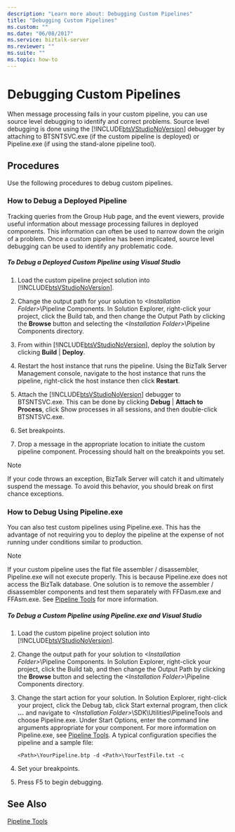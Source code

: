 ```yaml
---
description: "Learn more about: Debugging Custom Pipelines"
title: "Debugging Custom Pipelines"
ms.custom: ""
ms.date: "06/08/2017"
ms.service: biztalk-server
ms.reviewer: ""
ms.suite: ""
ms.topic: how-to
---
```

# Debugging Custom Pipelines
When message processing fails in your custom pipeline, you can use source level debugging to identify and correct problems. Source level debugging is done using the [!INCLUDE[btsVStudioNoVersion](../includes/btsvstudionoversion-md.md)] debugger by attaching to BTSNTSVC.exe (if the custom pipeline is deployed) or Pipeline.exe (if using the stand-alone pipeline tool).  
  
## Procedures  
 Use the following procedures to debug custom pipelines.  
  
### How to Debug a Deployed Pipeline  
 Tracking queries from the Group Hub page, and the event viewers, provide useful information about message processing failures in deployed components. This information can often be used to narrow down the origin of a problem. Once a custom pipeline has been implicated, source level debugging can be used to identify any problematic code.  
  
##### To Debug a Deployed Custom Pipeline using Visual Studio  
  
1. Load the custom pipeline project solution into [!INCLUDE[btsVStudioNoVersion](../includes/btsvstudionoversion-md.md)].  
  
2. Change the output path for your solution to *\<Installation Folder\>*\Pipeline Components. In Solution Explorer, right-click your project, click the Build tab, and then change the Output Path by clicking the **Browse** button and selecting the *\<Installation Folder\>*\Pipeline Components directory.  
  
3. From within [!INCLUDE[btsVStudioNoVersion](../includes/btsvstudionoversion-md.md)], deploy the solution by clicking **Build** &#124; **Deploy**.  
  
4. Restart the host instance that runs the pipeline. Using the BizTalk Server Management console, navigate to the host instance that runs the pipeline, right-click the host instance then click **Restart**.  
  
5. Attach the [!INCLUDE[btsVStudioNoVersion](../includes/btsvstudionoversion-md.md)] debugger to BTSNTSVC.exe. This can be done by clicking **Debug** &#124; **Attach to Process**, click Show processes in all sessions, and then double-click BTSNTSVC.exe.  
  
6. Set breakpoints.  
  
7. Drop a message in the appropriate location to initiate the custom pipeline component. Processing should halt on the breakpoints you set.  
  
> [!NOTE]
>  If your code throws an exception, BizTalk Server will catch it and ultimately suspend the message. To avoid this behavior, you should break on first chance exceptions.  
  
### How to Debug Using Pipeline.exe  
 You can also test custom pipelines using Pipeline.exe. This has the advantage of not requiring you to deploy the pipeline at the expense of not running under conditions similar to production.  
  
> [!NOTE]
>  If your custom pipeline uses the flat file assembler / disassembler, Pipeline.exe will not execute properly. This is because Pipeline.exe does not access the BizTalk database. One solution is to remove the assembler / disassembler components and test them separately with FFDasm.exe and FFAsm.exe. See [Pipeline Tools](../core/pipeline-tools.md) for more information.  
  
##### To Debug a Custom Pipeline using Pipeline.exe and Visual Studio  
  
1. Load the custom pipeline project solution into [!INCLUDE[btsVStudioNoVersion](../includes/btsvstudionoversion-md.md)].  
  
2. Change the output path for your solution to *\<Installation Folder\>*\Pipeline Components. In Solution Explorer, right-click your project, click the Build tab, and then change the Output Path by clicking the **Browse** button and selecting the *\<Installation Folder\>*\Pipeline Components directory.  
  
3. Change the start action for your solution. In Solution Explorer, right-click your project, click the Debug tab, click Start external program, then click **…** and navigate to *\<Installation Folder\>*\SDK\Utilities\PipelineTools and choose Pipeline.exe. Under Start Options, enter the command line arguments appropriate for your component. For more information on Pipeline.exe, see [Pipeline Tools](../core/pipeline-tools.md). A typical configuration specifies the pipeline and a sample file:  
  
   ```  
   <Path>\YourPipeline.btp -d <Path>\YourTestFile.txt -c  
   ```  
  
4. Set your breakpoints.  
  
5. Press F5 to begin debugging.  
  
## See Also  
 [Pipeline Tools](../core/pipeline-tools.md)
